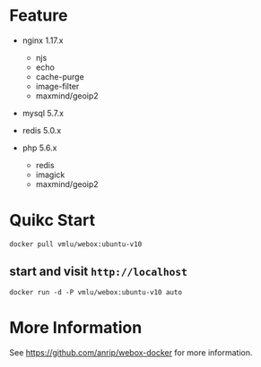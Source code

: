 # Feature

-   nginx    1.17.x

    -   njs
    -   echo
    -   cache-purge
    -   image-filter
    -   maxmind/geoip2

-   mysql    5.7.x

-   redis    5.0.x

-   php      5.6.x

    -   redis
    -   imagick
    -   maxmind/geoip2

# Quikc Start

```shell
docker pull vmlu/webox:ubuntu-v10
```

## start and visit `http://localhost`

```shell
docker run -d -P vmlu/webox:ubuntu-v10 auto
```

# More Information

See https://github.com/anrip/webox-docker for more information.
